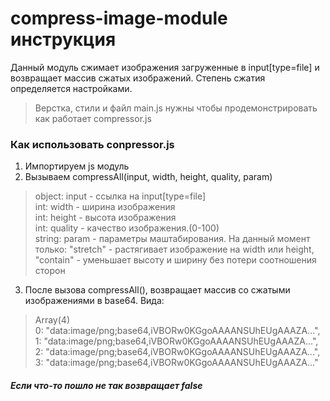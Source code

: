 # compress-image-module инструкция
Данный модуль сжимает изображения загруженные в input[type=file] и возвращает массив сжатых изображений. Степень сжатия определяется настройками.
>Верстка, стили и файл main.js нужны чтобы продемонстрировать как работает compressor.js
### Как использовать conpressor.js
1. Импортируем js модуль <script src="compressor.js"></script>
2. Вызываем compressAll(input, width, height, quality, param)
> object: input - ссылка на input[type=file]  
> int: width - ширина изображения  
> int: height - высота изображения  
> int: quality - качество изображения.(0-100)  
> string: param - параметры маштабирования. На данный момент только: "stretch" - растягивает изображение на width или height, "contain" - уменьшает высоту и ширину без потери соотношения сторон
3. После вызова compressAll(), возвращает массив со сжатыми изображениями в base64. Вида:
>Array(4)  
>   0: "data:image/png;base64,iVBORw0KGgoAAAANSUhEUgAAAZA...",  
>   1: "data:image/png;base64,iVBORw0KGgoAAAANSUhEUgAAAZA...",  
>   2: "data:image/png;base64,iVBORw0KGgoAAAANSUhEUgAAAZA...",  
>   3: "data:image/png;base64,iVBORw0KGgoAAAANSUhEUgAAAZA..."  
##### Если что-то пошло не так возвращает false